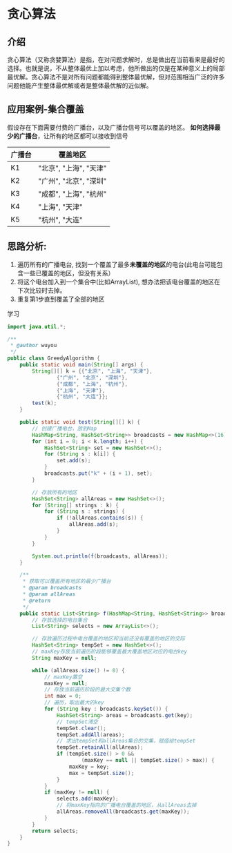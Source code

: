 # 贪心算法

## 介绍

贪心算法（又称贪婪算法）是指，在对问题求解时，总是做出在当前看来是最好的选择。也就是说，不从整体最优上加以考虑，他所做出的仅是在某种意义上的局部最优解。贪心算法不是对所有问题都能得到整体最优解，但对范围相当广泛的许多问题他能产生整体最优解或者是整体最优解的近似解。

## 应用案例-集合覆盖

假设存在下面需要付费的广播台，以及广播台信号可以覆盖的地区。 **如何选择最少的广播台**，让所有的地区都可以接收到信号

| 广播台 | 覆盖地区               |
| ------ | ---------------------- |
| K1     | "北京", "上海", "天津" |
| K2     | "广州", "北京", "深圳" |
| K3     | "成都", "上海", "杭州" |
| K4     | "上海", "天津"         |
| K5     | "杭州", "大连"         |

## 思路分析:

1. 遍历所有的广播电台, 找到一个覆盖了最多**未覆盖的地区**的电台(此电台可能包含一些已覆盖的地区，但没有关系）
2. 将这个电台加入到一个集合中(比如ArrayList), 想办法把该电台覆盖的地区在下次比较时去掉。
3. 重复第1步直到覆盖了全部的地区

学习

```java
import java.util.*;

/**
 * @author wuyou
 */
public class GreedyAlgorithm {
    public static void main(String[] args) {
        String[][] k = {{"北京", "上海", "天津"},
                {"广州", "北京", "深圳"},
                {"成都", "上海", "杭州"},
                {"上海", "天津"},
                {"杭州", "大连"}};
        test(k);
    }

    public static void test(String[][] k) {
        // 创建广播电台，放到Map
        HashMap<String, HashSet<String>> broadcasts = new HashMap<>(16);
        for (int i = 0; i < k.length; i++) {
            HashSet<String> set = new HashSet<>();
            for (String s : k[i]) {
                set.add(s);
            }
            broadcasts.put("k" + (i + 1), set);
        }

        // 存放所有的地区
        HashSet<String> allAreas = new HashSet<>();
        for (String[] strings : k) {
            for (String s : strings) {
                if (!allAreas.contains(s)) {
                    allAreas.add(s);
                }
            }
        }

        System.out.println(f(broadcasts, allAreas));
    }

    /**
     * 获取可以覆盖所有地区的最少广播台
     * @param broadcasts
     * @param allAreas
     * @return
     */
    public static List<String> f(HashMap<String, HashSet<String>> broadcasts, HashSet<String> allAreas) {
        // 存放选择的电台集合
        List<String> selects = new ArrayList<>();

        // 存放遍历过程中电台覆盖的地区和当前还没有覆盖的地区的交际
        HashSet<String> tempSet = new HashSet<>();
        // maxKey存放当前遍历阶段能够覆盖最大覆盖地区对应的电台key
        String maxKey = null;

        while (allAreas.size() != 0) {
            // maxKey置空
            maxKey = null;
            // 存放当前遍历阶段的最大交集个数
            int max = 0;
            // 遍历，取出最大的key
            for (String key : broadcasts.keySet()) {
                HashSet<String> areas = broadcasts.get(key);
                // tempSet清空
                tempSet.clear();
                tempSet.addAll(areas);
                // 求出tempSet和allAreas集合的交集，赋值给tempSet
                tempSet.retainAll(allAreas);
                if (tempSet.size() > 0 &&
                        (maxKey == null || tempSet.size() > max)) {
                    maxKey = key;
                    max = tempSet.size();
                }
            }
            if (maxKey != null) {
                selects.add(maxKey);
                // 将maxKey指向的广播电台覆盖的地区，从allAreas去掉
                allAreas.removeAll(broadcasts.get(maxKey));
            }
        }
        return selects;
    }
}
```

